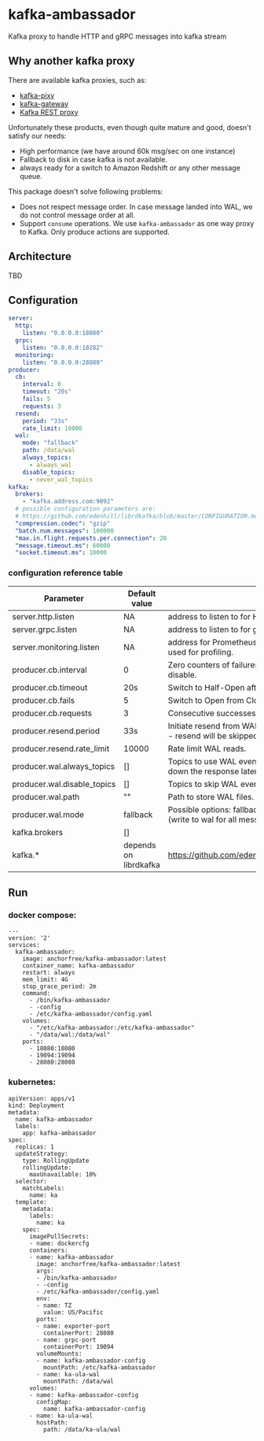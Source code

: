 # kafka-ambassador

Kafka proxy to handle HTTP and gRPC messages into kafka stream

## Why another kafka proxy

There are available kafka proxies, such as:

- [kafka-pixy](https://github.com/mailgun/kafka-pixy)
- [kafka-gateway](https://github.com/moul/kafka-gateway)
- [Kafka REST proxy](https://docs.confluent.io/current/kafka-rest/docs/index.html)

Unfortunately these products, even though quite mature and good, doesn't satisfy our needs:

- High performance (we have around 60k msg/sec on one instance)
- Fallback to disk in case kafka is not available.
- always ready for a switch to Amazon Redshift or any other message queue.

This package doesn't solve following problems:

- Does not respect message order. In case message landed into WAL, we do not control message order at all.
- Support `consume` operations. We use `kafka-ambassador` as one way proxy to Kafka. Only produce actions are supported.

## Architecture

TBD

## Configuration

```yaml
server:
  http:
    listen: "0.0.0.0:18080"
  grpc:
    listen: "0.0.0.0:18282"
  monitoring:
    listen: "0.0.0.0:28080"
producer:
  cb:
    interval: 0
    timeout: "20s"
    fails: 5
    requests: 3
  resend:
    period: "33s"
    rate_limit: 10000
  wal:
    mode: "fallback"
    path: /data/wal
    always_topics:
      - always_wal
    disable_topics:
      - never_wal_topics
kafka:
  brokers:
    - "kafka.address.com:9092"
  # possible configuration parameters are:
  # https://github.com/edenhill/librdkafka/blob/master/CONFIGURATION.md
  "compression.codec": "gzip"
  "batch.num.messages": 100000
  "max.in.flight.requests.per.connection": 20
  "message.timeout.ms": 60000
  "socket.timeout.ms": 10000
```

### configuration reference table

| Parameter                   | Default value         | Description                                                                                                                              |
| --------------------------- | --------------------- | ---------------------------------------------------------------------------------------------------------------------------------------- |
| server.http.listen          | NA                    | address to listen to for HTTP interface                                                                                                  |
| server.grpc.listen          | NA                    | address to listen to for gRPC interface                                                                                                  |
| server.monitoring.listen    | NA                    | address for Prometheus exporter under /metrics, the same address is used for profiling.                                                  |
| producer.cb.interval        | 0                     | Zero counters of failures and successes every N duration. 0 means disable.                                                               |
| producer.cb.timeout         | 20s                   | Switch to Half-Open after N seconds in Open state.                                                                                       |
| producer.cb.fails           | 5                     | Switch to Open from Closed state if there was N consecutive errors.                                                                      |
| producer.cb.requests        | 3                     | Consecutive successes to switch to Closed state.                                                                                         |
| producer.resend.period      | 33s                   | Initiate resend from WAL every N duration. In case current state is Open - resend will be skipped.                                       |
| producer.resend.rate_limit  | 10000                 | Rate limit WAL reads.                                                                                                                    |
| producer.wal.always_topics  | []                    | Topics to use WAL even before sending to Kafka. Keep in mind, it slows down the response latency.                                        |
| producer.wal.disable_topics | []                    | Topics to skip WAL even for fallback. e.g. you rely on message order.                                                                    |
| producer.wal.path           | ""                    | Path to store WAL files.                                                                                                                 |
| producer.wal.mode           | fallback              | Possible options: fallback (write to buffer only in case of failure), always (write to wal for all messages), disable (don't use buffer) |
| kafka.brokers               | []                    |                                                                                                                                          |
| kafka.*                     | depends on librdkafka | https://github.com/edenhill/librdkafka/blob/master/CONFIGURATION.md                                                                      |

## Run

### docker compose:

```
---
version: '2'
services:
  kafka-ambassador:
    image: anchorfree/kafka-ambassador:latest
    container_name: kafka-ambassador
    restart: always
    mem_limit: 4G
    stop_grace_period: 2m
    command:
      - /bin/kafka-ambassador
      - -config
      - /etc/kafka-ambassador/config.yaml
    volumes:
      - "/etc/kafka-ambassador:/etc/kafka-ambassador"
      - "/data/wal:/data/wal"
    ports:
      - 18080:18080
      - 19094:19094
      - 28080:28080
```

### kubernetes:

```
apiVersion: apps/v1
kind: Deployment
metadata:
  name: kafka-ambassador
  labels:
    app: kafka-ambassador
spec:
  replicas: 1
  updateStrategy:
    type: RollingUpdate
    rollingUpdate:
      maxUnavailable: 10%
  selector:
    matchLabels:
      name: ka
  template:
    metadata:
      labels:
        name: ka
    spec:
      imagePullSecrets:
      - name: dockercfg
      containers:
      - name: kafka-ambassador
        image: anchorfree/kafka-ambassador:latest
        args:
        - /bin/kafka-ambassador
        - -config
        - /etc/kafka-ambassador/config.yaml
        env:
        - name: TZ
          value: US/Pacific
        ports:
        - name: exporter-port
          containerPort: 28080
        - name: grpc-port
          containerPort: 19094
        volumeMounts:
        - name: kafka-ambassador-config
          mountPath: /etc/kafka-ambassador
        - name: ka-ula-wal
          mountPath: /data/wal
      volumes:
      - name: kafka-ambassador-config
        configMap:
          name: kafka-ambassador-config
      - name: ka-ula-wal
        hostPath:
          path: /data/ka-ula/wal
```
